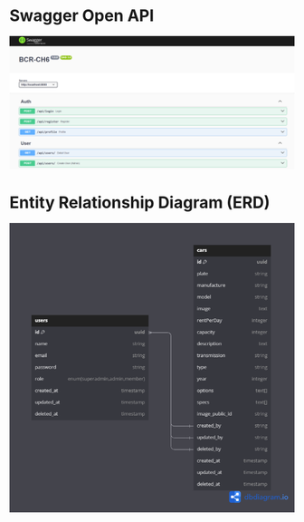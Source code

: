 # Swagger Open API

![ERD](https://github.com/fauzannursalma/24001143-synrgy7-fau-bcr-ch6/blob/main/assets/images/BCR-Ch6_swagger.png)

# Entity Relationship Diagram (ERD)

![ERD](https://github.com/fauzannursalma/24001143-synrgy7-fau-bcr-ch6/blob/main/assets/images/BCR-Ch6.png)
